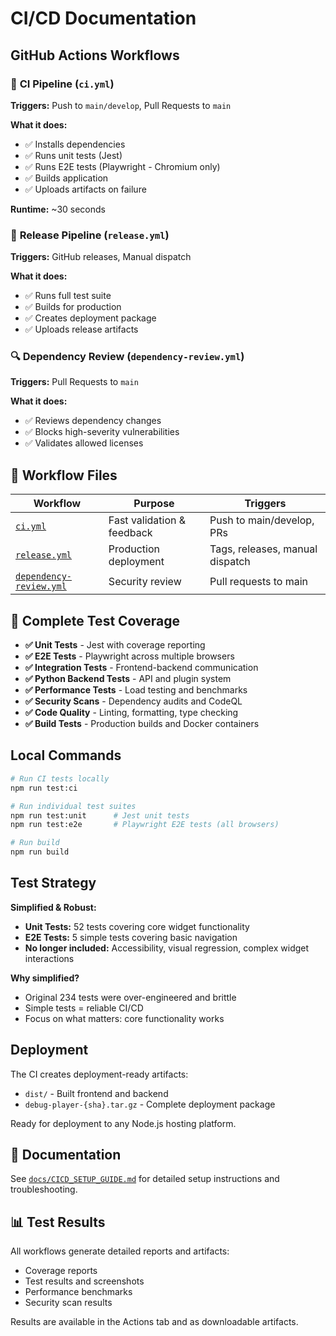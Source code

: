 # CI/CD Documentation

## GitHub Actions Workflows

### 🔄 **CI Pipeline** (`ci.yml`)
**Triggers:** Push to `main/develop`, Pull Requests to `main`

**What it does:**
- ✅ Installs dependencies
- ✅ Runs unit tests (Jest)
- ✅ Runs E2E tests (Playwright - Chromium only)
- ✅ Builds application
- ✅ Uploads artifacts on failure

**Runtime:** ~30 seconds

### 🚀 **Release Pipeline** (`release.yml`)
**Triggers:** GitHub releases, Manual dispatch

**What it does:**
- ✅ Runs full test suite
- ✅ Builds for production
- ✅ Creates deployment package
- ✅ Uploads release artifacts

### 🔍 **Dependency Review** (`dependency-review.yml`)
**Triggers:** Pull Requests to `main`

**What it does:**
- ✅ Reviews dependency changes
- ✅ Blocks high-severity vulnerabilities
- ✅ Validates allowed licenses

## 📁 Workflow Files

| Workflow | Purpose | Triggers |
|----------|---------|----------|
| [`ci.yml`](workflows/ci.yml) | Fast validation & feedback | Push to main/develop, PRs |
| [`release.yml`](workflows/release.yml) | Production deployment | Tags, releases, manual dispatch |
| [`dependency-review.yml`](workflows/dependency-review.yml) | Security review | Pull requests to main |

## 🧪 Complete Test Coverage

- **✅ Unit Tests** - Jest with coverage reporting
- **✅ E2E Tests** - Playwright across multiple browsers
- **✅ Integration Tests** - Frontend-backend communication
- **✅ Python Backend Tests** - API and plugin system
- **✅ Performance Tests** - Load testing and benchmarks
- **✅ Security Scans** - Dependency audits and CodeQL
- **✅ Code Quality** - Linting, formatting, type checking
- **✅ Build Tests** - Production builds and Docker containers

## Local Commands

```bash
# Run CI tests locally
npm run test:ci

# Run individual test suites
npm run test:unit      # Jest unit tests
npm run test:e2e       # Playwright E2E tests (all browsers)

# Run build
npm run build
```

## Test Strategy

**Simplified & Robust:**
- **Unit Tests:** 52 tests covering core widget functionality
- **E2E Tests:** 5 simple tests covering basic navigation
- **No longer included:** Accessibility, visual regression, complex widget interactions

**Why simplified?**
- Original 234 tests were over-engineered and brittle
- Simple tests = reliable CI/CD
- Focus on what matters: core functionality works

## Deployment

The CI creates deployment-ready artifacts:
- `dist/` - Built frontend and backend
- `debug-player-{sha}.tar.gz` - Complete deployment package

Ready for deployment to any Node.js hosting platform.

## 📖 Documentation

See [`docs/CICD_SETUP_GUIDE.md`](../docs/CICD_SETUP_GUIDE.md) for detailed setup instructions and troubleshooting.

## 📊 Test Results

All workflows generate detailed reports and artifacts:
- Coverage reports
- Test results and screenshots  
- Performance benchmarks
- Security scan results

Results are available in the Actions tab and as downloadable artifacts.
